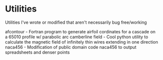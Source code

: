 # Utilities
Utilities I've wrote or modified that aren't necessarily bug free/working

afcontour - Fortran program to generate airfoil cordinates for a cascade on a 65010 profile w/ parabolic arc camberline
field - Cool python utility to calculate the magnetic field of infinitely thin wires extending in one direction
naca456 - Modification of public domain code naca456 to output spreadsheets and denser points
